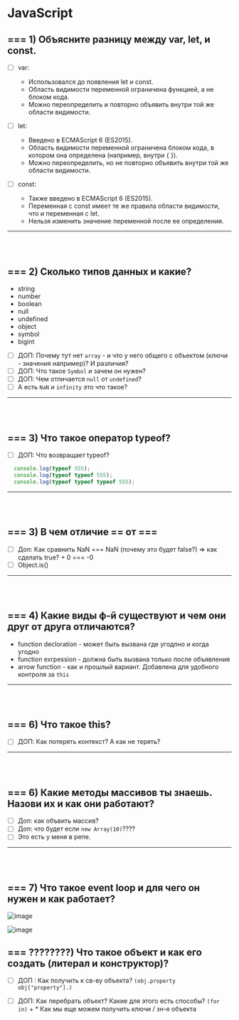 # JavaScript

<h2>=== 1) Объясните разницу между var, let, и const.</h2>

- [ ] var:
      
    + Использовался до появления let и const.
    + Область видимости переменной ограничена функцией, а не блоком кода.
    + Можно переопределить и повторно объявить внутри той же области видимости.
     
- [ ] let:

    + Введено в ECMAScript 6 (ES2015).
    + Область видимости переменной ограничена блоком кода, в котором она определена (например, внутри { }).
    + Можно переопределить, но не повторно объявить внутри той же области видимости.
     
- [ ] const:

    + Также введено в ECMAScript 6 (ES2015).
    + Переменная с const имеет те же правила области видимости, что и переменная с let.
    + Нельзя изменить значение переменной после ее определения.

<hr>
<br>
<br>

<h2>=== 2) Сколько типов данных и какие?</h2>

  + string
  + number
  + boolean
  + null
  + undefined
  + object
  + symbol
  + bigint

  - [ ] ДОП: Почему тут нет `array` - и что у него общего с объектом (ключи - значения например)? И различия?
  - [ ] ДОП: Что такое `Symbol` и зачем он нужен?
  - [ ] ДОП: Чем отличается `null` от `undefined`?
  - [ ] А есть `NaN` и `infinity` это что такое?

<hr>
<br>
<br>

<h2>=== 3) Что такое оператор typeof? </h2>

  - [ ] ДОП: Что возвращает typeof?

  ```javascript
    console.log(typeof 555);
    console.log(typeof typeof 555);
    console.log(typeof typeof typeof 555);
  ```

<hr>
<br>
<br>

<h2>=== 3) В чем отличие == от === </h2>

- [ ] Доп: Как сравнить NaN === NaN (почему это будет false?) => как сделать true? + 0 === -0
- [ ] Object.is()  

<hr>
<br>
<br>

<h2>=== 4) Какие виды ф-й существуют и чем они друг от друга отличаются? </h2>

+ function decloration - может быть вызвана где угодлно и когда угодно
+ function exrpession - должна быть вызвана только после объявления
+ arrow function - как и прошлый вариант. Добавлена для удобного контроля за `this`

<hr>
<br>
<br>

<h2>=== 6) Что такое this?</h2>

- [ ] ДОП: Как потерять контекст? А как не терять? 

<hr>
<br>
<br>

<h2>=== 6) Какие методы массивов ты знаешь. Назови их и как они работают?</h2>

- [ ] Доп: как объвить массив?
- [ ] Доп: что будет если `new Array(10)`????
- [ ] Это есть у меня в репе.

<hr>
<br>
<br>

<h2>=== 7) Что такое event loop и для чего он нужен и как работает? </h2>

![image](https://github.com/acidshotgun/interview/assets/117285472/99d8b315-6050-432f-9d9d-9b6119360cdb)

![image](https://github.com/acidshotgun/interview/assets/117285472/5f68a120-0927-4376-a733-38a2de8d1028)

<h2>=== ????????) Что такое объект и как его создать (литерал и конструктор)? </h2>

- [ ] ДОП : Как получить к св-ву объекта? `(obj.property obj["property"].)`
- [ ] ДОП: Как перебрать объект? Какие для этого есть способы? `(for in)`
      + * Как мы еще можем получить ключи / зн-я объекта


